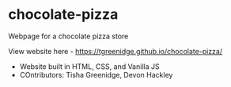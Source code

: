 # chocolate-pizza
Webpage for a chocolate pizza store

View website here - 
https://tgreenidge.github.io/chocolate-pizza/

- Website built in HTML, CSS, and Vanilla JS
- COntributors: Tisha Greenidge, Devon Hackley

